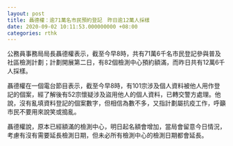 ```yaml
---
layout: post
title: 聶德權：逾71萬名市民預約登記　昨日逾12萬人採樣
date: 2020-09-02 10:11:53.000000000 +08:00
categories: rthk
---
```


公務員事務局局長聶德權表示，截至今早8時，共有71萬6千名市民登記參與普及社區檢測計劃；計劃開展第二日，有82個檢測中心預約額滿，而昨日共有12萬6千人採樣。

聶德權在一個電台節目表示，截至今早8時，有101宗涉及個人資料被他人用作登記的個案，經了解後有52宗懷疑涉及盜用他人的個人資料，已轉交警方處理。他說，沒有亂填資料登記的個案數字，但相信為數不多，又指計劃屬抗疫工作，呼籲市民不要用來說笑或搗亂。

聶德權說，原本已經額滿的檢測中心，明日起名額會增加，當局會留意今日情況，考慮有沒有需要延長檢測日期，但未必所有檢測中心的檢測日期都會延長。
